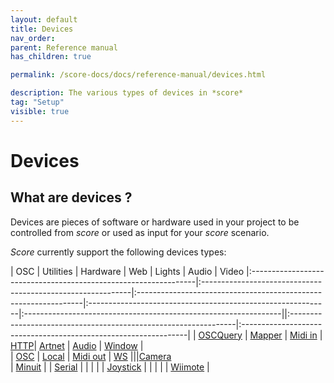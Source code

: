```yaml
---
layout: default
title: Devices
nav_order:
parent: Reference manual
has_children: true

permalink: /score-docs/docs/reference-manual/devices.html

description: The various types of devices in *score*
tag: "Setup"
visible: true
---
```


# Devices

## What are devices ?

Devices are pieces of software or hardware used in your project to be controlled from *score* or used as input for your *score* scenario.

*Score* currently support the following devices types:


| OSC                                                             | Utilities                                                   | Hardware                                                        | Web                                                               | Lights                                                          | Audio                                                   | Video
|:----------------------------------------------------------------|:------------------------------------------------------------|:----------------------------------------------------------------|:------------------------------------------------------------|:----------------------------------------------------------------||:----------------------------------------------------------------|:----------------------------------------------------------------|
| [OSCQuery](/score-docs/docs/reference-manual/devices-types/oscquery-device.html) | [Mapper](/score-docs/docs/reference-manual/devices-types/mapper-device.html) | [Midi in](/score-docs/docs/reference-manual/devices-types/midiin-device.html)    | [HTTP](/score-docs/docs/reference-manual/devices-types/http-device.html)| [Artnet](/score-docs/docs/reference-manual/devices-types/artnet-device.html)     | [Audio](/score-docs/docs/reference-manual/devices-types/audio-device.html)   | [Window](/score-docs/docs/reference-manual/devices-types/window-device.html)     |   
| [OSC](/score-docs/docs/reference-manual/devices-types/osc-device.html)           | [Local](/score-docs/docs/reference-manual/devices-types/local-device.html)   | [Midi out](/score-docs/docs/reference-manual/devices-types/midiout-device.html)  | [WS](/score-docs/docs/reference-manual/devices-types/ws-device.html)               |||[Camera](/score-docs/docs/reference-manual/devices-types/camera-device.html)   
| [Minuit](/score-docs/docs/reference-manual/devices-types/minuit-device.html)     |                                                             | [Serial](/score-docs/docs/reference-manual/devices-types/serial-device.html)     |                                                                   |
|                                                                 |                                                             | [Joystick](/score-docs/docs/reference-manual/devices-types/joystick-device.html) |                                                                   |
|                                                                 |                                                             | [Wiimote](/score-docs/docs/reference-manual/devices-types/wiimote-device.html)   |